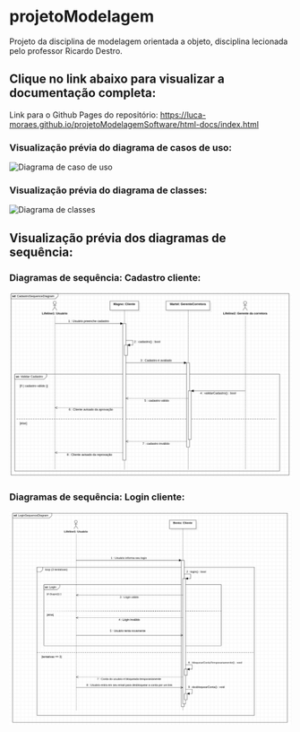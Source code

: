# projetoModelagem
Projeto da disciplina de modelagem orientada a objeto, disciplina lecionada pelo professor Ricardo Destro.

## Clique no link abaixo para visualizar a documentação completa:
Link para o Github Pages do repositório: https://luca-moraes.github.io/projetoModelagemSoftware/html-docs/index.html

### Visualização prévia do diagrama de casos de uso:

![Diagrama de caso de uso](https://github.com/luca-moraes/projetoModelagem/blob/main/images/UseCaseDiagram1.png)

### Visualização prévia do diagrama de classes:

![Diagrama de classes](https://github.com/luca-moraes/projetoModelagem/blob/main/images/ClassDiagram1.png)

## Visualização prévia dos diagramas de sequência:

### Diagramas de sequência: Cadastro cliente:

![Diagrama de sequência: Cadastro](https://github.com/luca-moraes/projetoModelagemSoftware/blob/main/images/sequenceDiagrams/CadstroSequenceDiagram.png)

### Diagramas de sequência: Login cliente:

![Diagrama de sequência: Login](https://github.com/luca-moraes/projetoModelagemSoftware/blob/main/images/sequenceDiagrams/LoginSequenceDiagram.png)


